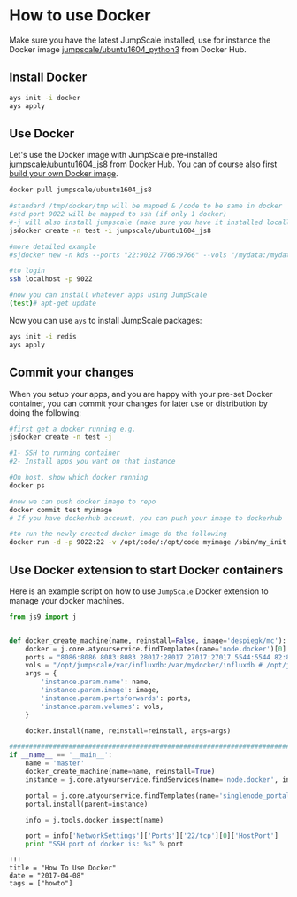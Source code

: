 # How to use Docker

Make sure you have the latest JumpScale installed, use for instance the Docker image [jumpscale/ubuntu1604_python3](https://hub.docker.com/r/jumpscale/ubuntu1604_python3/) from Docker Hub.


## Install Docker

```bash
ays init -i docker
ays apply
```

## Use Docker

Let's use the Docker image with JumpScale pre-installed [jumpscale/ubuntu1604_js8](https://hub.docker.com/r/jumpscale/ubuntu1604_js8/) from Docker Hub. You can of course also first [build your own Docker image](how_to_build_Docker_image_with_JumpScale9Lib.md).

```bash
docker pull jumpscale/ubuntu1604_js8

#standard /tmp/docker/tmp will be mapped & /code to be same in docker
#std port 9022 will be mapped to ssh (if only 1 docker)
#-j will also install jumpscale (make sure you have it installed locally)
jsdocker create -n test -i jumpscale/ubuntu1604_js8

#more detailed example
#sjdocker new -n kds --ports "22:9022 7766:9766" --vols "/mydata:/mydata" --cpu 100

#to login
ssh localhost -p 9022

#now you can install whatever apps using JumpScale
(test)# apt-get update
```

Now you can use `ays` to install JumpScale packages:

```bash
ays init -i redis
ays apply
```

## Commit your changes

When you setup your apps, and you are happy with your pre-set Docker container, you can commit your changes for later use or distribution by doing the following:

```bash
#first get a docker running e.g.
jsdocker create -n test -j

#1- SSH to running container
#2- Install apps you want on that instance

#On host, show which docker running
docker ps

#now we can push docker image to repo
docker commit test myimage
# If you have dockerhub account, you can push your image to dockerhub

#to run the newly created docker image do the following
docker run -d -p 9022:22 -v /opt/code/:/opt/code myimage /sbin/my_init
```

## Use Docker extension to start Docker containers

Here is an example script on how to use `JumpScale` Docker extension to manage your docker machines.

```python
from js9 import j


def docker_create_machine(name, reinstall=False, image='despiegk/mc'):
    docker = j.core.atyourservice.findTemplates(name='node.docker')[0]
    ports = "8086:8086 8083:8083 28017:28017 27017:27017 5544:5544 82:82"
    vols = "/opt/jumpscale/var/influxdb:/var/mydocker/influxdb # /opt/jumpscale/var/mongodb:/var/mydocker/mongodb"
    args = {
        'instance.param.name': name,
        'instance.param.image': image,
        'instance.param.portsforwards': ports,
        'instance.param.volumes': vols,
    }

    docker.install(name, reinstall=reinstall, args=args)

###################################################################################
if __name__ == '__main__':
    name = 'master'
    docker_create_machine(name=name, reinstall=True)
    instance = j.core.atyourservice.findServices(name='node.docker', instance=name)[0]

    portal = j.core.atyourservice.findTemplates(name='singlenode_portal')[0]
    portal.install(parent=instance)

    info = j.tools.docker.inspect(name)

    port = info['NetworkSettings']['Ports']['22/tcp'][0]['HostPort']
    print "SSH port of docker is: %s" % port
```

```
!!!
title = "How To Use Docker"
date = "2017-04-08"
tags = ["howto"]
```
